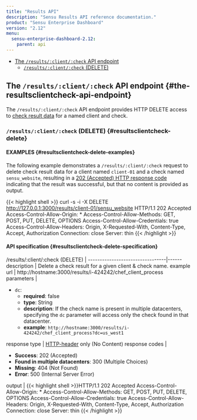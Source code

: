 ```yaml
---
title: "Results API"
description: "Sensu Results API reference documentation."
product: "Sensu Enterprise Dashboard"
version: "2.12"
menu:
  sensu-enterprise-dashboard-2.12:
    parent: api
---
```


- [The `/results/:client/:check` API endpoint](#the-resultsclientcheck-api-endpoint)
  - [`/results/:client/:check` (DELETE)](#resultsclientcheck-delete)

## The `/results/:client/:check` API endpoint {#the-resultsclientcheck-api-endpoint}

The `/results/:client/:check` API endpoint provides HTTP DELETE
access to [check result data][1] for a named client and check.

### `/results/:client/:check` (DELETE) {#resultsclientcheck-delete}

#### EXAMPLES {#resultsclientcheck-delete-examples}

The following example demonstrates a `/results/:client/:check` request to delete
check result data for a client named `client-01` and a check named
`sensu_website`, resulting in a [202 (Accepted) HTTP response code][2]
indicating that the result was successful, but that no content is provided as output.

{{< highlight shell >}}
curl -s -i -X DELETE http://127.0.0.1:3000/results/client-01/sensu_website
HTTP/1.1 202 Accepted
Access-Control-Allow-Origin: *
Access-Control-Allow-Methods: GET, POST, PUT, DELETE, OPTIONS
Access-Control-Allow-Credentials: true
Access-Control-Allow-Headers: Origin, X-Requested-With, Content-Type, Accept, Authorization
Connection: close
Server: thin
{{< /highlight >}}

#### API specification {#resultsclientcheck-delete-specification}

/results/:client/:check (DELETE) | 
---------------------------------|------
description                      | Delete a check result for a given client & check name.
example url                      | http://hostname:3000/results/i-424242/chef_client_process
parameters                       | <ul><li>`dc`:<ul><li>**required**: false</li><li>**type**: String</li><li>**description**: If the check name is present in multiple datacenters, specifying the `dc` parameter will access only the check found in that datacenter.</li><li>**example**: `http://hostname:3000/results/i-424242/chef_client_process?dc=us_west1`</li></ul></li></ul>
response type                    | [HTTP-header][3] only (No Content)
response codes                   | <ul><li>**Success**: 202 (Accepted)</li><li>**Found in multiple datacenters**: 300 (Multiple Choices)</li><li>**Missing**: 404 (Not Found)</li><li>**Error**: 500 (Internal Server Error)</li></ul>
output                           | {{< highlight shell >}}HTTP/1.1 202 Accepted
Access-Control-Allow-Origin: *
Access-Control-Allow-Methods: GET, POST, PUT, DELETE, OPTIONS
Access-Control-Allow-Credentials: true
Access-Control-Allow-Headers: Origin, X-Requested-With, Content-Type, Accept, Authorization
Connection: close
Server: thin
{{< /highlight >}}

[?]:  #
[1]:  /sensu-core/latest/reference/checks#check-results
[2]:  https://en.wikipedia.org/wiki/List_of_HTTP_status_codes
[3]:  https://www.w3.org/Protocols/rfc2616/rfc2616-sec14.html
[4]:  /sensu-core/latest/reference/clients#proxy-clients
[5]:  /sensu-core/latest/reference/checks#check-definition-specification
